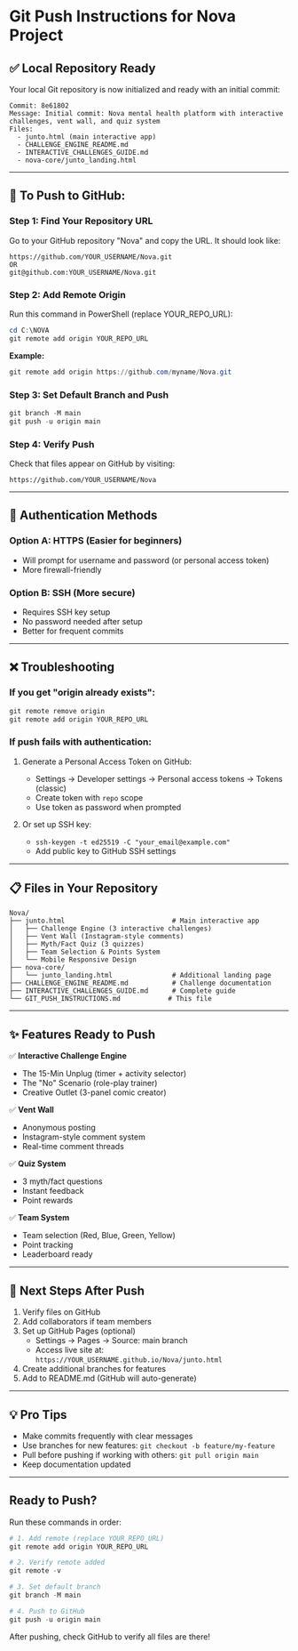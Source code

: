 # Git Push Instructions for Nova Project

## ✅ **Local Repository Ready**

Your local Git repository is now initialized and ready with an initial commit:

```
Commit: 8e61802
Message: Initial commit: Nova mental health platform with interactive challenges, vent wall, and quiz system
Files:
  - junto.html (main interactive app)
  - CHALLENGE_ENGINE_README.md
  - INTERACTIVE_CHALLENGES_GUIDE.md
  - nova-core/junto_landing.html
```

---

## **📝 To Push to GitHub:**

### **Step 1: Find Your Repository URL**
Go to your GitHub repository "Nova" and copy the URL. It should look like:
```
https://github.com/YOUR_USERNAME/Nova.git
OR
git@github.com:YOUR_USERNAME/Nova.git
```

### **Step 2: Add Remote Origin**
Run this command in PowerShell (replace YOUR_REPO_URL):
```powershell
cd C:\NOVA
git remote add origin YOUR_REPO_URL
```

**Example:**
```powershell
git remote add origin https://github.com/myname/Nova.git
```

### **Step 3: Set Default Branch and Push**
```powershell
git branch -M main
git push -u origin main
```

### **Step 4: Verify Push**
Check that files appear on GitHub by visiting:
```
https://github.com/YOUR_USERNAME/Nova
```

---

## **🔑 Authentication Methods**

### **Option A: HTTPS (Easier for beginners)**
- Will prompt for username and password (or personal access token)
- More firewall-friendly

### **Option B: SSH (More secure)**
- Requires SSH key setup
- No password needed after setup
- Better for frequent commits

---

## **❌ Troubleshooting**

### If you get "origin already exists":
```powershell
git remote remove origin
git remote add origin YOUR_REPO_URL
```

### If push fails with authentication:
1. Generate a Personal Access Token on GitHub:
   - Settings → Developer settings → Personal access tokens → Tokens (classic)
   - Create token with `repo` scope
   - Use token as password when prompted

2. Or set up SSH key:
   - `ssh-keygen -t ed25519 -C "your_email@example.com"`
   - Add public key to GitHub SSH settings

---

## **📋 Files in Your Repository**

```
Nova/
├── junto.html                           # Main interactive app
│   ├── Challenge Engine (3 interactive challenges)
│   ├── Vent Wall (Instagram-style comments)
│   ├── Myth/Fact Quiz (3 quizzes)
│   ├── Team Selection & Points System
│   └── Mobile Responsive Design
├── nova-core/
│   └── junto_landing.html               # Additional landing page
├── CHALLENGE_ENGINE_README.md           # Challenge documentation
├── INTERACTIVE_CHALLENGES_GUIDE.md      # Complete guide
└── GIT_PUSH_INSTRUCTIONS.md            # This file
```

---

## **✨ Features Ready to Push**

✅ **Interactive Challenge Engine**
- The 15-Min Unplug (timer + activity selector)
- The "No" Scenario (role-play trainer)
- Creative Outlet (3-panel comic creator)

✅ **Vent Wall**
- Anonymous posting
- Instagram-style comment system
- Real-time comment threads

✅ **Quiz System**
- 3 myth/fact questions
- Instant feedback
- Point rewards

✅ **Team System**
- Team selection (Red, Blue, Green, Yellow)
- Point tracking
- Leaderboard ready

---

## **🚀 Next Steps After Push**

1. Verify files on GitHub
2. Add collaborators if team members
3. Set up GitHub Pages (optional)
   - Settings → Pages → Source: main branch
   - Access live site at: `https://YOUR_USERNAME.github.io/Nova/junto.html`
4. Create additional branches for features
5. Add to README.md (GitHub will auto-generate)

---

## **💡 Pro Tips**

- Make commits frequently with clear messages
- Use branches for new features: `git checkout -b feature/my-feature`
- Pull before pushing if working with others: `git pull origin main`
- Keep documentation updated

---

## **Ready to Push?**

Run these commands in order:

```powershell
# 1. Add remote (replace YOUR_REPO_URL)
git remote add origin YOUR_REPO_URL

# 2. Verify remote added
git remote -v

# 3. Set default branch
git branch -M main

# 4. Push to GitHub
git push -u origin main
```

After pushing, check GitHub to verify all files are there!

